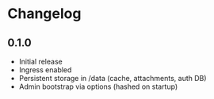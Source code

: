 # Changelog

## 0.1.0
- Initial release
- Ingress enabled
- Persistent storage in /data (cache, attachments, auth DB)
- Admin bootstrap via options (hashed on startup)
